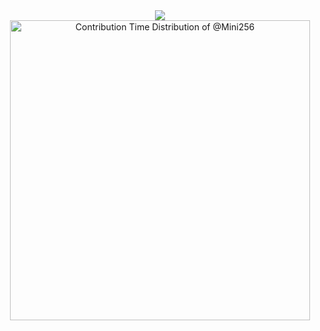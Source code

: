 <div align=center>
  <picture>
      <source media="(prefers-color-scheme: dark)" srcset="https://github-readme-stats.vercel.app/api?username=Mini256&show_icons=true&theme=dark" height="auto">
      <img src="https://github-readme-stats.vercel.app/api?username=Mini256&show_icons=true" height="auto">
  </picture>
</div>

<div align=center>
  <a href="https://next.ossinsight.io/widgets/official/analyze-user-contribution-time-distribution?user_id=5086433&period=all_times" target="_blank" style="display: block" align="center">
    <picture>
      <source media="(prefers-color-scheme: dark)" srcset="https://next.ossinsight.io/widgets/official/analyze-user-contribution-time-distribution/thumbnail.png?user_id=5086433&period=all_times&image_size=auto&color_scheme=dark" width="480" height="auto">
      <img alt="Contribution Time Distribution of @Mini256" src="https://next.ossinsight.io/widgets/official/analyze-user-contribution-time-distribution/thumbnail.png?user_id=5086433&period=all_times&image_size=auto&color_scheme=light" width="480" height="auto">
    </picture>
  </a>
</div>
